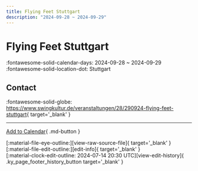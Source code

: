 ```yaml
---
title: Flying Feet Stuttgart
description: "2024-09-28 ~ 2024-09-29"
---
```


# Flying Feet Stuttgart 

:fontawesome-solid-calendar-days: 2024-09-28 ~ 2024-09-29  
:fontawesome-solid-location-dot: Stuttgart  

## Contact

:fontawesome-solid-globe: <https://www.swingkultur.de/veranstaltungen/28/290924-flying-feet-stuttgart>{ target='_blank' }  

---

[Add to Calendar](https://swing.news/ics/en/2024/de/flying-feet-stuttgart-2024.ics){ .md-button }

<div class="ky_page_footer" markdown>
<div class="ky_page_footer_trailing" markdown="span">
[:material-file-eye-outline:][view-raw-source-file]{ target='_blank' }
[:material-file-edit-outline:][edit-info]{ target='_blank' }
</div>
<div class="ky_page_footer_leading" markdown="span">
[:material-clock-edit-outline: 2024-07-14 20:30 UTC][view-edit-history]{ .ky_page_footer_history_button target='_blank' }
</div>
</div>

[view-raw-source-file]: https://github.com/swingdance/events/blob/main/2024/de/flying-feet-stuttgart-2024.json "View Raw Source File"
[edit-info]: https://github.com/swingdance/events/issues/new?assignees=&labels=update+event&projects=&template=03-update_entity.yml&title=%5B2024%2Fde%5D%20Flying%20Feet%20Stuttgart&region=de&year=2024&id=flying-feet-stuttgart-2024&name=Flying%20Feet%20Stuttgart&org_id= "Edit Info"

[view-edit-history]: https://github.com/swingdance/events/commits/main/2024/de/flying-feet-stuttgart-2024.json "View Edit History"
